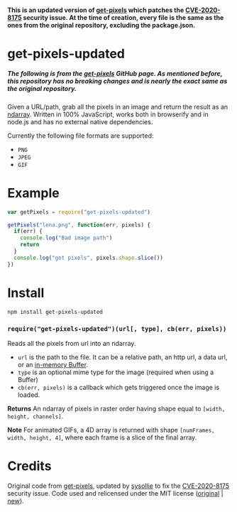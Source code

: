#### This is an updated version of [get-pixels](https://github.com/scijs/get-pixels) which patches the [CVE-2020-8175](https://github.com/advisories/GHSA-w7q9-p3jq-fmhm) security issue. At the time of creation, every file is the same as the ones from the original repository, excluding the package.json.

# get-pixels-updated
##### The following is from the [get-pixels](https://github.com/scijs/get-pixels) GitHub page. As mentioned before, this repository has no breaking changes and is nearly the exact same as the original repository.

Given a URL/path, grab all the pixels in an image and return the result as an [ndarray](https://github.com/mikolalysenko/ndarray).  Written in 100% JavaScript, works both in browserify and in node.js and has no external native dependencies.

Currently the following file formats are supported:

* `PNG`
* `JPEG`
* `GIF`

Example
=======

```javascript
var getPixels = require("get-pixels-updated")

getPixels("lena.png", function(err, pixels) {
  if(err) {
    console.log("Bad image path")
    return
  }
  console.log("got pixels", pixels.shape.slice())
})
```

Install
=======

    npm install get-pixels-updated

### `require("get-pixels-updated")(url[, type], cb(err, pixels))`
Reads all the pixels from url into an ndarray.

* `url` is the path to the file.  It can be a relative path, an http url, a data url, or an [in-memory Buffer](http://nodejs.org/api/buffer.html).
* `type` is an optional mime type for the image (required when using a Buffer)
* `cb(err, pixels)` is a callback which gets triggered once the image is loaded.

**Returns** An ndarray of pixels in raster order having shape equal to `[width, height, channels]`.

**Note** For animated GIFs, a 4D array is returned with shape `[numFrames, width, height, 4]`, where each frame is a slice of the final array.

Credits
=======
Original code from [get-pixels](https://github.com/scijs/get-pixels), updated by [sysollie](https://github.com/sysollie) to fix the [CVE-2020-8175](https://github.com/advisories/GHSA-w7q9-p3jq-fmhm) security issue. Code used and relicensed under the MIT license ([original](https://github.com/scijs/get-pixels/blob/master/LICENSE) | [new](https://github.com/sysollie/get-pixels-updated/blob/main/LICENSE)).
